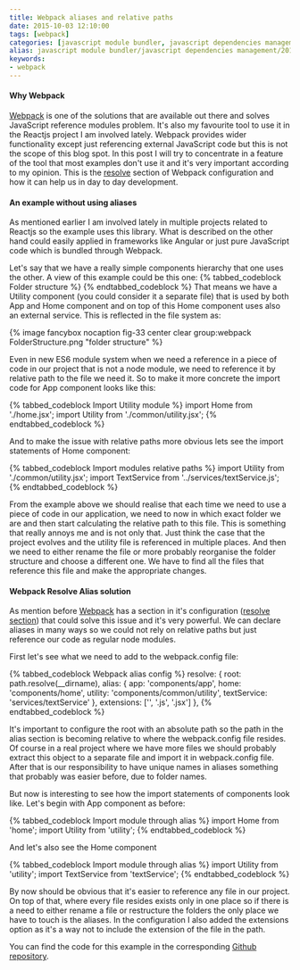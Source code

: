 ```yaml
---
title: Webpack aliases and relative paths
date: 2015-10-03 12:10:00
tags: [webpack]
categories: [javascript module bundler, javascript dependencies management]
alias: javascript module bundler/javascript dependencies management/2015/10/03/webpack-aliases-and-relative-paths.html
keywords:
- webpack
---
```



#### Why Webpack

[Webpack][webpack] is one of the solutions that are available out there and solves JavaScript reference modules problem. It's also my favourite tool to use it in the Reactjs project I am involved lately. Webpack provides wider functionality except just referencing external JavaScript code but this is not the scope of this blog spot. In this post I will try to concentrate in a feature of the tool that most examples don't use it and it's very important according to my opinion. This is the [resolve][resolve] section of Webpack configuration and how it can help us in day to day development.
<!-- more -->
#### An example without using aliases

As mentioned earlier I am involved lately in multiple projects related to Reactjs so the example uses this library. What is described on the other hand could easily applied in frameworks like Angular or just pure JavaScript code which is bundled through Webpack.

Let's say that we have a really simple components hierarchy that one uses the other. A view of this example could be this one:
{% tabbed_codeblock Folder structure %}
    <!-- tab -->
<App>
  <Utility>
    <Home>
      <Utility>
      <Service>
    <!-- endtab -->
{% endtabbed_codeblock %}
That means we have a Utility component (you could consider it a separate file) that is used by both App and Home component and on top of this Home component uses also an external service. This is reflected in the file system as:

{% image fancybox nocaption fig-33 center clear group:webpack FolderStructure.png "folder structure" %}

Even in new ES6 module system when we need a reference in a piece of code in our project that is not a node module, we need to reference it by relative path to the file we need it. So to make it more concrete the import code for App component looks like this:

{% tabbed_codeblock Import Utility module %}
    <!-- tab js -->
import Home from './home.jsx';
import Utility from './common/utility.jsx';
    <!-- endtab -->
{% endtabbed_codeblock %}

And to make the issue with relative paths more obvious lets see the import statements of Home component:

{% tabbed_codeblock Import modules relative paths %}
    <!-- tab js -->
import Utility from './common/utility.jsx';
import TextService from '../services/textService.js';
    <!-- endtab -->
{% endtabbed_codeblock %}

From the example above we should realise that each time we need to use a piece of code in our application, we need to now in which exact folder we are and then start calculating the relative path to this file. This is something that really annoys me and is not only that. Just think the case that the project evolves and the utility file is referenced in multiple places. And then we need to either rename the file or more probably reorganise the folder structure and choose a different one. We have to find all the files that reference this file and make the appropriate changes.

#### Webpack Resolve Alias solution

As mention before [Webpack][webpack] has a section in it's configuration ([resolve section][resolve]) that could solve this issue and it's very powerful. We can declare aliases in many ways so we could not rely on relative paths but just reference our code as regular node modules.

First let's see what we need to add to the webpack.config file:

{% tabbed_codeblock Webpack alias config %}
    <!-- tab js -->
resolve: {
  root: path.resolve(__dirname),
  alias: {
    app: 'components/app',
    home: 'components/home',
    utility: 'components/common/utility',
    textService: 'services/textService'
  },
  extensions: ['', '.js', '.jsx']
},
    <!-- endtab -->
{% endtabbed_codeblock %}

It's important to configure the root with an absolute path so the path in the alias section is becoming relative to where the webpack.config file resides. Of course in a real project where we have more files we should probably extract this object to a separate file and import it in webpack.config file. After that is our responsibility to have unique names in aliases something that probably was easier before, due to folder names.

But now is interesting to see how the import statements of components look like. Let's begin with App component as before:

{% tabbed_codeblock Import module through alias %}
    <!-- tab js -->
import Home from 'home';
import Utility from 'utility';
    <!-- endtab -->
{% endtabbed_codeblock %}

And let's also see the Home component

{% tabbed_codeblock Import module through alias %}
    <!-- tab js -->
import Utility from 'utility';
import TextService from 'textService';
    <!-- endtab -->
{% endtabbed_codeblock %}

By now should be obvious that it's easier to reference any file in our project. On top of that, where every file resides exists only in one place so if there is a need to either rename a file or restructure the folders the only place we have to touch is the aliases. In the configuration I also added the extensions option as it's a way not to include the extension of the file in the path.

You can find the code for this example in the corresponding [Github repository][githubproject].

[webpack]: http://webpack.github.io
[resolve]: https://webpack.github.io/docs/configuration.html#resolve
[githubproject]: https://github.com/xabikos/webpack-alias